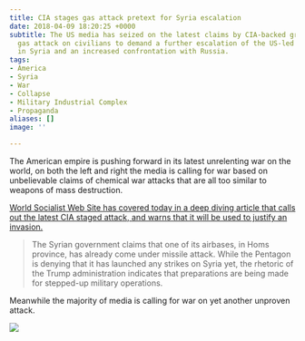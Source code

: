 ```yaml
---
title: CIA stages gas attack pretext for Syria escalation
date: 2018-04-09 18:20:25 +0000
subtitle: The US media has seized on the latest claims by CIA-backed groups of a poison
  gas attack on civilians to demand a further escalation of the US-led war for regime-change
  in Syria and an increased confrontation with Russia.
tags:
- America
- Syria
- War
- Collapse
- Military Industrial Complex
- Propaganda
aliases: []
image: ''

---
```

The American empire is pushing forward in its latest unrelenting war on the world, on both the left and right the media is calling for war based on unbelievable claims of chemical war attacks that are all too similar to weapons of mass destruction.

[World Socialist Web Site has covered today in a deep diving article that calls out the latest CIA staged attack, and warns that it will be used to justify an invasion.](http://www.wsws.org/en/articles/2018/04/09/pers-a09.html "CIA stages gas attack pretext for Syria escalation")

> The Syrian government claims that one of its airbases, in Homs province,  has already come under missile attack. While the Pentagon is denying  that it has launched any strikes on Syria yet, the rhetoric of the Trump  administration indicates that preparations are being made for  stepped-up military operations.

Meanwhile the majority of media is calling for war on yet another unproven attack.

![](/uploads/2018/04/10/2018-04-09-war-on-syria.jpg)